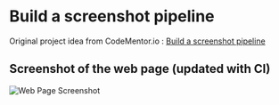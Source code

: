 # Build a screenshot pipeline

Original project idea from CodeMentor.io : [Build a screenshot pipeline](https://www.codementor.io/projects/web/build-a-screenshot-pipeline-c22ccscro8)

## Screenshot of the web page (updated with CI)

![Web Page Screenshot](./img/screenshot.png "Screenshot")
